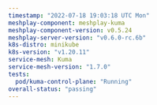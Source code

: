 ```yaml
---
timestamp: "2022-07-18 19:03:18 UTC Mon"
meshplay-component: meshplay-kuma
meshplay-component-version: v0.5.24
meshplay-server-version: "v0.6.0-rc.6b"
k8s-distro: minikube
k8s-version: "v1.20.11"
service-mesh: Kuma
service-mesh-version: "1.7.0"
tests:
  pod/kuma-control-plane: "Running"
overall-status: "passing"
---
```


